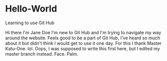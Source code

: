 # Hello-World
Learning to use Git Hub

Hi there I'm Jane Doe
I'm new to Git Hub and I'm trying to navigate my way around the website.
Feels good to be a part of Git Hub, I've heard so much about it but didn't think I would get to use it one day. For this I thank Master Katu-One. lol.
Oops, I was supposed to write this first here, but I edited my master branch instead. Face. Palm.
